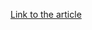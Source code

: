 [Link to the article](https://bleepingcomputer.com/news/security/emotet-malware-attacks-return-after-three-month-break/)
